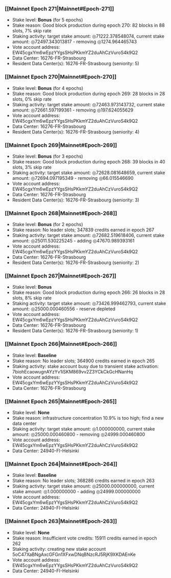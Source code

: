 ### [[Mainnet Epoch 271|Mainnet#Epoch-271]]
* Stake level: **Bonus** (for 5 epochs)
* Stake reason: Good block production during epoch 270: 82 blocks in 88 slots, 7% skip rate
* Staking activity: target stake amount: ◎71222.378548074, current stake amount: ◎72497.343013817 - removing ◎1274.964465743
* Vote account address: EW45cgxYm6wEpzYYgsSHsPKkmYZ2duAhCzVuroS4k9Q2
* Data Center: 16276-FR-Strasbourg
* Resident Data Center(s): 16276-FR-Strasbourg (seniority: 5)
### [[Mainnet Epoch 270|Mainnet#Epoch-270]]
* Stake level: **Bonus** (for 4 epochs)
* Stake reason: Good block production during epoch 269: 28 blocks in 28 slots, 0% skip rate
* Staking activity: target stake amount: ◎72463.973143732, current stake amount: ◎72661.597199361 - removing ◎197.624055629
* Vote account address: EW45cgxYm6wEpzYYgsSHsPKkmYZ2duAhCzVuroS4k9Q2
* Data Center: 16276-FR-Strasbourg
* Resident Data Center(s): 16276-FR-Strasbourg (seniority: 4)
### [[Mainnet Epoch 269|Mainnet#Epoch-269]]
* Stake level: **Bonus** (for 3 epochs)
* Stake reason: Good block production during epoch 268: 39 blocks in 40 slots, 3% skip rate
* Staking activity: target stake amount: ◎72628.081648659, current stake amount: ◎72694.097195349 - removing ◎66.015546690
* Vote account address: EW45cgxYm6wEpzYYgsSHsPKkmYZ2duAhCzVuroS4k9Q2
* Data Center: 16276-FR-Strasbourg
* Resident Data Center(s): 16276-FR-Strasbourg (seniority: 3)
### [[Mainnet Epoch 268|Mainnet#Epoch-268]]
* Stake level: **Bonus** (for 2 epochs)
* Stake reason: No leader slots; 347839 credits earned in epoch 267
* Staking activity: target stake amount: ◎72682.519618406, current stake amount: ◎25011.530225245 - adding ◎47670.989393161
* Vote account address: EW45cgxYm6wEpzYYgsSHsPKkmYZ2duAhCzVuroS4k9Q2
* Data Center: 16276-FR-Strasbourg
* Resident Data Center(s): 16276-FR-Strasbourg (seniority: 2)
### [[Mainnet Epoch 267|Mainnet#Epoch-267]]
* Stake level: **Bonus**
* Stake reason: Good block production during epoch 266: 26 blocks in 28 slots, 8% skip rate
* Staking activity: target stake amount: ◎73426.999462793, current stake amount: ◎25000.000460556 - reserve depleted
* Vote account address: EW45cgxYm6wEpzYYgsSHsPKkmYZ2duAhCzVuroS4k9Q2
* Data Center: 16276-FR-Strasbourg
* Resident Data Center(s): 16276-FR-Strasbourg (seniority: 1)
### [[Mainnet Epoch 266|Mainnet#Epoch-266]]
* Stake level: **Baseline**
* Stake reason: No leader slots; 364900 credits earned in epoch 265
* Staking activity: stake account busy due to transient stake activation: 7biohEcaowugnAYzYv1iSKM869vv2Z3YCkCkGcHNanHq
* Vote account address: EW45cgxYm6wEpzYYgsSHsPKkmYZ2duAhCzVuroS4k9Q2
* Data Center: 16276-FR-Strasbourg
### [[Mainnet Epoch 265|Mainnet#Epoch-265]]
* Stake level: **None**
* Stake reason: infrastructure concentration 10.9% is too high; find a new data center
* Staking activity: target stake amount: ◎1.000000000, current stake amount: ◎25000.000460800 - removing ◎24999.000460800
* Vote account address: EW45cgxYm6wEpzYYgsSHsPKkmYZ2duAhCzVuroS4k9Q2
* Data Center: 24940-FI-Helsinki
### [[Mainnet Epoch 264|Mainnet#Epoch-264]]
* Stake level: **Baseline**
* Stake reason: No leader slots; 368286 credits earned in epoch 263
* Staking activity: target stake amount: ◎25000.000000000, current stake amount: ◎1.000000000 - adding ◎24999.000000000
* Vote account address: EW45cgxYm6wEpzYYgsSHsPKkmYZ2duAhCzVuroS4k9Q2
* Data Center: 24940-FI-Helsinki
### [[Mainnet Epoch 263|Mainnet#Epoch-263]]
* Stake level: **None**
* Stake reason: Insufficient vote credits: 15911 credits earned in epoch 262
* Staking activity: creating new stake account 5oC47XaBNgAxcGFGn1XFxwDNqBNzcRJ5RjK9XKDAEnKe
* Vote account address: EW45cgxYm6wEpzYYgsSHsPKkmYZ2duAhCzVuroS4k9Q2
* Data Center: 24940-FI-Helsinki
